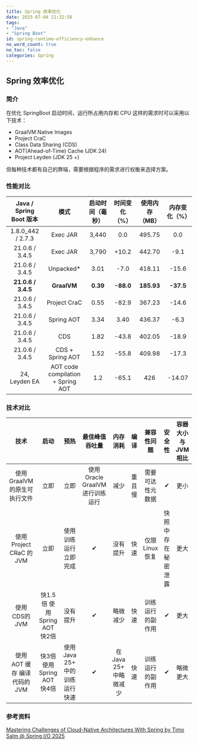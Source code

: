 ```yaml
---
title: Spring 效率优化
date: 2025-07-04 21:32:58
tags:
- "Java"
- "Spring Boot"
id: spring-runtime-efficiency-enhance
no_word_count: true
no_toc: false
categories: Spring
---
```


## Spring 效率优化

### 简介

在优化 SpringBoot 启动时间，运行所占用内存和 CPU 这样的需求时可以采用以下技术：

- GraalVM Native Images
- Project CraC
- Class Data Sharing (CDS)
- AOT(Ahead-of-Time) Cache (JDK 24)
- Project Leyden (JDK 25 +)

但每种技术都有自己的弊端，需要根据程序的需求进行权衡来选择方案。

### 性能对比

| Java / Spring Boot 版本 | 模式 | 启动时间（毫秒） | 时间变化（%） | 使用内存（MB） | 内存变化（%） |
|:---:|:---:|:---:|:---:|:---:|:---:|
| 1.8.0_442 / 2.7.3 | Exec JAR | 3,440 | 0.0 | 495.75 | 0.0 |
| 21.0.6 / 3.4.5 | Exec JAR | 3,790 | +10.2 | 442.70 | -9.1 |
| 21.0.6 / 3.4.5 | Unpacked* | 3.01 | -7.0 | 418.11 | -15.6 |
| **21.0.6 / 3.4.5** | **GraalVM** | **0.39** | **-88.0** | **185.93** | **-37.5** |
| 21.0.6 / 3.4.5 | Project CraC | 0.55 | -82.9 | 367.23 | -14.6 |
| 21.0.6 / 3.4.5 | Spring AOT | 3.34 | 3.40 | 436.37 | -6.3 |
| 21.0.6 / 3.4.5 | CDS | 1.82 | -43.8 | 402.05 | -18.9 |
| 21.0.6 / 3.4.5 | CDS + Spring AOT | 1.52 | -55.8 | 409.98 | -17.3 |
| 24, Leyden EA | AOT code compilation + Spring AOT | 1.2 | -65.1 | 426 | -14.07 |

### 技术对比

| 技术 | 启动 | 预热 | 最佳峰值吞吐量 | 内存消耗 | 编译 | 兼容性问题 | 安全性 | 容器大小与JVM相比 |
|:---:|:---:|:---:|:---:|:---:|:---:|:---:|:---: |:---:|
| 使用GraalVM的原生可执行文件 | 立即 | 立即 | 使用 Oracle GraalVM 进行训练运行 | 减少 | 重且慢 | 需要可达性元数据 | ✔ | 更小 |
| 使用 Project CRaC 的JVM | 立即 | 使用训练运行立即完成 | ✔ | 没有提升 | 快速 | 仅限 Linux 恢复 | 快照中存在秘密泄露 | 更大 |
| 使用CDS的JVM | 快1.5倍 使用 Spring AOT 快2倍 | 没有提升 | ✔ | 略微减少 | 快速 | 训练运行的副作用 | ✔ | 更大 |
| 使用 AOT 缓存 编译代码的 JVM | 快3倍 使用 Spring AOT 快4倍      | 使用 Java 25+ 中的训练运行快速 | ✔ | 在Java 25+ 中略微减少 | 快速 | 训练运行的副作用 | ✔ | 略微更大 |

### 参考资料

[Mastering Challenges of Cloud-Native Architectures With Spring by Timo Salm @ Spring I/O 2025](https://www.youtube.com/watch?v=hASsv4eQSgs)
